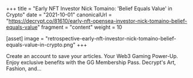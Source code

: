 +++
title = "Early NFT Investor Nick Tomaino: 'Belief Equals Value' in Crypto"
date = "2021-10-01"
canonicalUrl = "https://decrypt.co/81610/early-nft-opensea-investor-nick-tomaino-belief-equals-value"
fragment = "content"
weight = 10

[asset]
    image = "retrospective-early-nft-investor-nick-tomaino-belief-equals-value-in-crypto.png"
+++

Create an account to save your articles. Your Web3 Gaming Power-Up. Enjoy 
exclusive benefits with the GG Membership Pass. Decrypt's Art, Fashion, 
and...
